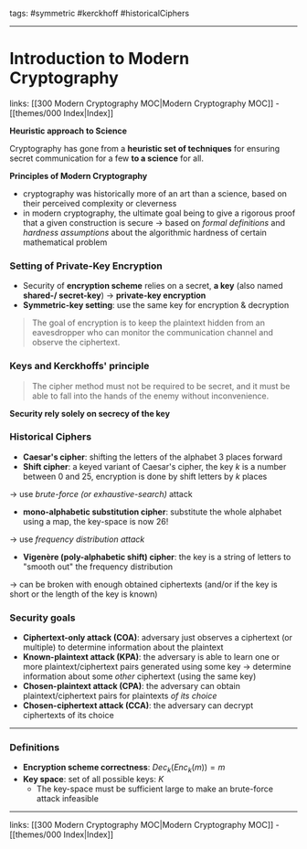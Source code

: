 tags: #symmetric #kerckhoff #historicalCiphers

---
# Introduction to Modern Cryptography

links:  [[300 Modern Cryptography MOC|Modern Cryptography MOC]] - [[themes/000 Index|Index]]

**Heuristic approach to Science**

Cryptography has gone from a **heuristic set of techniques** for ensuring secret communication for a few **to a science** for all.

**Principles of Modern Cryptography**

- cryptography was historically more of an art than a science, based on their perceived complexity or cleverness
- in modern cryptography, the ultimate goal being to give a rigorous proof that a given construction is secure -> based on *formal definitions* and _hardness assumptions_ about the algorithmic hardness of certain mathematical problem


### Setting of Private-Key Encryption

- Security of **encryption scheme** relies on a secret, **a key** (also named **shared-/ secret-key**) $\rightarrow$ **private-key encryption**
- **Symmetric-key setting**: use the same key for encryption & decryption

> The goal of encryption is to keep the plaintext hidden from an eavesdropper who can monitor the communication channel and observe the ciphertext.


### Keys and Kerckhoffs' principle

> The cipher method must not be required to be secret, and it must be able to fall into the hands of the enemy without inconvenience.

**Security rely solely on secrecy of the key**

### Historical Ciphers

- **Caesar's cipher**: shifting the letters of the alphabet 3 places forward
- **Shift cipher**: a keyed variant of Caesar's cipher, the key $k$ is a number between 0 and 25, encryption is done by shift letters by $k$ places

$\rightarrow$ use *brute-force (or exhaustive-search)* attack

- **mono-alphabetic substitution cipher**: substitute the whole alphabet using a map, the key-space is now $26!$

$\rightarrow$ use *frequency distribution attack*

- **Vigenère (poly-alphabetic shift) cipher**: the key is a string of letters to "smooth out" the frequency distribution

$\rightarrow$ can be broken with enough obtained ciphertexts (and/or if the key is short or the length of the key is known)

### Security goals

- **Ciphertext-only attack (COA)**: adversary just observes a ciphertext (or multiple) to determine information about the plaintext
- **Known-plaintext attack (KPA)**: the adversary is able to learn one or more plaintext/ciphertext pairs generated using some key -> determine information about some *other* ciphertext (using the same key)
- **Chosen-plaintext attack (CPA)**: the adversary can obtain plaintext/ciphertext pairs for plaintexts *of its choice*
- **Chosen-ciphertext attack (CCA)**: the adversary can decrypt ciphertexts of its choice

---

### Definitions

- **Encryption scheme correctness**: $Dec_k(Enc_k(m)) = m$
- **Key space**: set of all possible keys: $K$
	- The key-space must be sufficient large to make an brute-force attack infeasible

---
links: [[300 Modern Cryptography MOC|Modern Cryptography MOC]] - [[themes/000 Index|Index]]